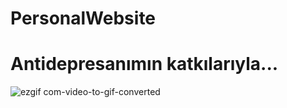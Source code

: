 # PersonalWebsite
<h1>Antidepresanımın katkılarıyla...</h1>

![ezgif com-video-to-gif-converted](https://github.com/anarchy8/PersonalWebsite/assets/109462101/60281f6c-0a22-4c5e-8ca0-38724005493b)
